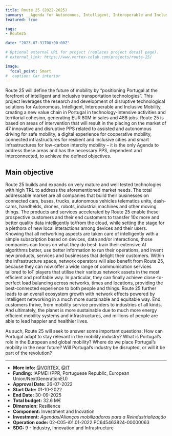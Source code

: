 ```yaml
---
title: Route 25 (2022-2025)
summary: __Agenda for Autonomous, Intelligent, Interoperable and Inclusive Mobility__ - is portuguese funded project, by IAPMEI, to keep Portugal relevant in the mobility industry.
featured: true

tags:
- Route25

date: "2023-07-31T00:00:00Z"

# Optional external URL for project (replaces project detail page).
# external_link: https://www.vortex-colab.com/projects/route-25/

image:
  focal_point: Smart
#  caption: Car interior
---
```



Route 25 will define the future of mobility by “positioning Portugal at the forefront of intelligent and inclusive transportation technologies”. This project leverages the research and development of disruptive technological solutions for Autonomous, Intelligent, Interoperable and Inclusive Mobility, creating a new value chain in Portugal in technology-intensive activities and territorial cohesion, generating EUR 80M in sales and 488 jobs. Route 25 is based on areas of intervention that will result in the placing on the market of 47 innovative and disruptive PPS related to assisted and autonomous driving for safe mobility, a digital experience for cooperative mobility, connected infrastructures for resilient and inclusive cities and smart infrastructures for low-carbon intercity mobility – it is the only Agenda to address these areas and has the necessary PPS, dependent and interconnected, to achieve the defined objectives.

## Main objective

Route 25 builds and expands on very mature and well tested technologies with high TRL to address the aforementioned market needs. The total addressable market are all companies that build their businesses on connected cars, buses, trucks, autonomous vehicles telematics units, dash-cams, handhelds, drones, robots, industrial machines and other moving things. The products and services accelerated by Route 25 enable these prospective customers and their end customers to transfer 10x more and better quality data intelligently to/from the cloud, while setting the stage for a plethora of new local interactions among devices and their users. Knowing that all networking aspects are taken care of intelligently with a simple subscription based on devices, data and/or interactions, those companies can focus on what they do best: train their extensive AI algorithms better, use better information to run their operations, and invent new products, services and businesses that delight their customers. Within the infrastructure space, network operators will also benefit from Route 25, because they can now offer a wide range of communication services tailored to IoT players that utilise their various network assets in the most efficient and profitable way. In particular, they can finally achieve close-to-perfect load balancing across networks, times and locations, providing the best-connected experience to both people and things. Route 25 further leads to an overall ecosystem growth with network effects powered by intelligent networking in a much more sustainable and equitable way. End customers thrive, from mobility service providers to industries of all kinds. And ultimately, the planet is more sustainable due to much more energy efficient mobility systems and infrastructures, and millions of people are able to lead happier and healthier lives. 

As such, Route 25 will seek to answer some important questions: How can Portugal adapt to stay relevant in the mobility industry? What is Portugal’s role in the European and global mobility? Where do we place Portugal’s mobility in the near future? Will Portugal’s industry be disrupted, or will it be part of the revolution?

---

 - __More info:__ [@VORTEX](https://www.vortex-colab.com/projects/route-25/), [@IT](https://www.it.pt/Projects/Index/4824) 
 - __Funding:__ IAPMEI (PPR, Portuguese Republic, European Union/NextGenerationEU)
 - __Approval Date:__ 26-07-2022 
 - __Start Date:__ 01-10-2022 
 - __End Date:__ 30-09-2025 
 - __Total budget:__ 32.6 M€
 - __Dimension:__ Resilience 
 - __Component:__ Investment and Inovation
 - __Investment:__ _Agendas/Alianças mobilizadoras para a Reindustrialização_
 - __Operation code:__ 02-C05-i01.01-2022.PC645463824-00000063
 - __SDG:__ 9 - Industry, Innovation and Infrastructure
